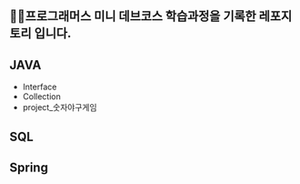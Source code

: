 🐱‍🐉프로그래머스 미니 데브코스 학습과정을 기록한 레포지토리 입니다.
---
## JAVA
- Interface
- Collection
- project_숫자야구게임

## SQL
 

## Spring
